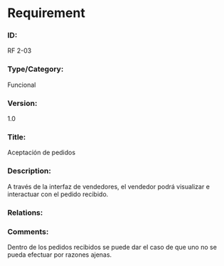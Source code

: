 # Requirement

### ID:

RF 2-03

### Type/Category:

Funcional

### Version:

1.0

### Title:

Aceptación de pedidos

### Description:

A través de la interfaz de vendedores, el vendedor podrá visualizar e interactuar con el pedido recibido.

### Relations:


### Comments:

Dentro de los pedidos recibidos se puede dar el caso de que uno no se pueda efectuar por razones ajenas.
